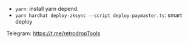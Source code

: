 - `yarn`: install yarn depend.
- `yarn hardhat deploy-zksync --script deploy-paymaster.ts`: smart deploy

Telegram: https://t.me/retrodropTools
 
